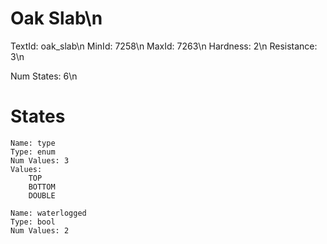 # Oak Slab\n
TextId: oak_slab\n
MinId: 7258\n
MaxId: 7263\n
Hardness: 2\n
Resistance: 3\n

Num States: 6\n
# States
```
Name: type
Type: enum
Num Values: 3
Values:
    TOP
    BOTTOM
    DOUBLE

Name: waterlogged
Type: bool
Num Values: 2
```